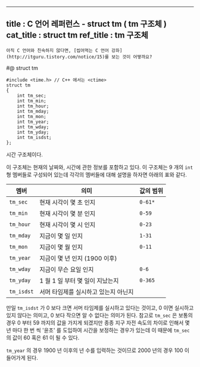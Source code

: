 ----------------
title : C 언어 레퍼런스 - struct tm ( tm 구조체 )
cat_title :  struct tm
ref_title : tm 구조체
--------------



```warning
아직 C 언어와 친숙하지 않다면, [씹어먹는 C 언어 강좌](http://itguru.tistory.com/notice/15)를 보는 것이 어떻까요?

```

#@ struct tm

```info
#include <time.h> // C++ 에서는 <ctime>
struct tm
{
    int tm_sec;
    int tm_min;
    int tm_hour;
    int tm_mday;
    int tm_mon;
    int tm_year;
    int tm_wday;
    int tm_yday;
    int tm_isdst;
};
```


시간 구조체이다.

이 구조체는 현재의 날짜와, 시간에 관한 정보를 포함하고 있다. 이 구조체는 9 개의 `int` 형 멤버들로 구성되어 있는데 각각의 멤버들에 대해 설명을 하자면 아래의 표와 같다.


|멤버|의미|값의 범위|
|----|----|-----|
|`tm_sec`|현재 시각이 몇 초 인지|`0-61*`|
|`tm_min`|현재 시각이 몇 분 인지|`0-59`|
|`tm_hour`|현재 시각이 몇 시 인지|`0-23`|
|`tm_mday`|지금이 몇 일 인지|`1-31`|
|`tm_mon`|지금이 몇 월 인지|`0-11`|
|`tm_year`|지금이 몇 년 인지 (1900 이후)||
|`tm_wday`|지금이 무슨 요일 인지|`0-6`|
|`tm_yday`|1 월 1 일 부터 몇 일이 지났는지|`0-365`|
|`tm_isdst`|서머 타임제를 실시하고 있는지 아닌지||


만일 `tm_isdst` 가 0 보다 크면 서머 타임제를 실시하고 있다는 것이고, 0 이면 실시하고 있지 않다는 의미고, 0 보다 작으면 알 수 없다는 의미가 된다. 참고로 `tm_sec` 은 보통의 경우 0 부터 59 까지의 값을 가지게 되겠지만 종종 지구 자전 속도의 차이로 인해서 몇 년 마다 한 번 씩 '윤초' 를 도입하여 시간을 보정하는 경우가 있는데 이 때문에 `tm_sec` 의 값이 60 혹은 61 이 될 수 있다.

`tm_year` 의 경우 1900 년 이후의 년 수를 입력하는 것이므로 2000 년의 경우 100 이 들어가게 된다.